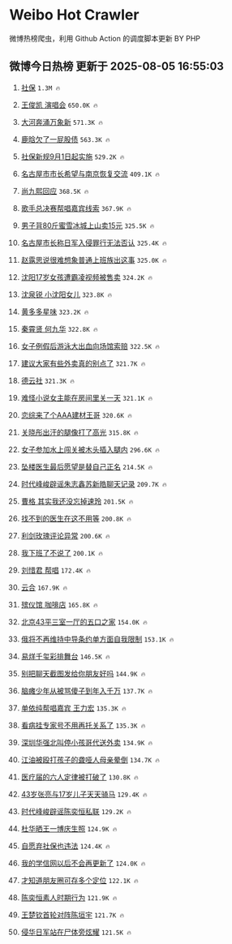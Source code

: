 # Weibo Hot Crawler 



微博热榜爬虫，利用 Github Action 的调度脚本更新 BY PHP 


## 微博今日热榜 更新于 2025-08-05 16:55:03 
1. [社保](https://s.weibo.com/weibo?q=%E7%A4%BE%E4%BF%9D&t=31&band_rank=1&Refer=top) `1.3M 🔥` 

1. [王俊凯 演唱会](https://s.weibo.com/weibo?q=%E7%8E%8B%E4%BF%8A%E5%87%AF%20%E6%BC%94%E5%94%B1%E4%BC%9A&t=31&band_rank=2&Refer=top) `650.0K 🔥` 

1. [大河奔涌万象新](https://s.weibo.com/weibo?q=%23%E5%A4%A7%E6%B2%B3%E5%A5%94%E6%B6%8C%E4%B8%87%E8%B1%A1%E6%96%B0%23&t=31&band_rank=3&Refer=top) `571.3K 🔥` 

1. [鹿晗欠了一屁股债](https://s.weibo.com/weibo?q=%E9%B9%BF%E6%99%97%E6%AC%A0%E4%BA%86%E4%B8%80%E5%B1%81%E8%82%A1%E5%80%BA&t=31&band_rank=4&Refer=top) `563.3K 🔥` 

1. [社保新规9月1日起实施](https://s.weibo.com/weibo?q=%23%E7%A4%BE%E4%BF%9D%E6%96%B0%E8%A7%849%E6%9C%881%E6%97%A5%E8%B5%B7%E5%AE%9E%E6%96%BD%23&t=31&band_rank=5&Refer=top) `529.2K 🔥` 

1. [名古屋市市长希望与南京恢复交流](https://s.weibo.com/weibo?q=%23%E5%90%8D%E5%8F%A4%E5%B1%8B%E5%B8%82%E5%B8%82%E9%95%BF%E5%B8%8C%E6%9C%9B%E4%B8%8E%E5%8D%97%E4%BA%AC%E6%81%A2%E5%A4%8D%E4%BA%A4%E6%B5%81%23&t=31&band_rank=6&Refer=top) `409.1K 🔥` 

1. [尚九熙回应](https://s.weibo.com/weibo?q=%E5%B0%9A%E4%B9%9D%E7%86%99%E5%9B%9E%E5%BA%94&t=31&band_rank=7&Refer=top) `368.5K 🔥` 

1. [歌手总决赛帮唱嘉宾线索](https://s.weibo.com/weibo?q=%23%E6%AD%8C%E6%89%8B%E6%80%BB%E5%86%B3%E8%B5%9B%E5%B8%AE%E5%94%B1%E5%98%89%E5%AE%BE%E7%BA%BF%E7%B4%A2%23&t=31&band_rank=8&Refer=top) `367.9K 🔥` 

1. [男子背80斤蜜雪冰城上山卖15元](https://s.weibo.com/weibo?q=%23%E7%94%B7%E5%AD%90%E8%83%8C80%E6%96%A4%E8%9C%9C%E9%9B%AA%E5%86%B0%E5%9F%8E%E4%B8%8A%E5%B1%B1%E5%8D%9615%E5%85%83%23&t=31&band_rank=9&Refer=top) `325.5K 🔥` 

1. [名古屋市长称日军入侵罪行无法否认](https://s.weibo.com/weibo?q=%23%E5%90%8D%E5%8F%A4%E5%B1%8B%E5%B8%82%E9%95%BF%E7%A7%B0%E6%97%A5%E5%86%9B%E5%85%A5%E4%BE%B5%E7%BD%AA%E8%A1%8C%E6%97%A0%E6%B3%95%E5%90%A6%E8%AE%A4%23&t=31&band_rank=10&Refer=top) `325.4K 🔥` 

1. [赵露思说很难想象普通上班族出这事](https://s.weibo.com/weibo?q=%23%E8%B5%B5%E9%9C%B2%E6%80%9D%E8%AF%B4%E5%BE%88%E9%9A%BE%E6%83%B3%E8%B1%A1%E6%99%AE%E9%80%9A%E4%B8%8A%E7%8F%AD%E6%97%8F%E5%87%BA%E8%BF%99%E4%BA%8B%23&t=31&band_rank=11&Refer=top) `325.0K 🔥` 

1. [沈阳17岁女孩遭霸凌视频被售卖](https://s.weibo.com/weibo?q=%23%E6%B2%88%E9%98%B317%E5%B2%81%E5%A5%B3%E5%AD%A9%E9%81%AD%E9%9C%B8%E5%87%8C%E8%A7%86%E9%A2%91%E8%A2%AB%E5%94%AE%E5%8D%96%23&t=31&band_rank=12&Refer=top) `324.2K 🔥` 

1. [沈泉锐 小沈阳女儿](https://s.weibo.com/weibo?q=%E6%B2%88%E6%B3%89%E9%94%90%20%E5%B0%8F%E6%B2%88%E9%98%B3%E5%A5%B3%E5%84%BF&t=31&band_rank=13&Refer=top) `323.8K 🔥` 

1. [黄多多星味](https://s.weibo.com/weibo?q=%23%E9%BB%84%E5%A4%9A%E5%A4%9A%E6%98%9F%E5%91%B3%23&t=31&band_rank=14&Refer=top) `323.2K 🔥` 

1. [秦霄贤 何九华](https://s.weibo.com/weibo?q=%E7%A7%A6%E9%9C%84%E8%B4%A4%20%E4%BD%95%E4%B9%9D%E5%8D%8E&t=31&band_rank=15&Refer=top) `322.8K 🔥` 

1. [女子例假后游泳大出血向场馆索赔](https://s.weibo.com/weibo?q=%23%E5%A5%B3%E5%AD%90%E4%BE%8B%E5%81%87%E5%90%8E%E6%B8%B8%E6%B3%B3%E5%A4%A7%E5%87%BA%E8%A1%80%E5%90%91%E5%9C%BA%E9%A6%86%E7%B4%A2%E8%B5%94%23&t=31&band_rank=16&Refer=top) `322.5K 🔥` 

1. [建议大家有些外卖真的别点了](https://s.weibo.com/weibo?q=%E5%BB%BA%E8%AE%AE%E5%A4%A7%E5%AE%B6%E6%9C%89%E4%BA%9B%E5%A4%96%E5%8D%96%E7%9C%9F%E7%9A%84%E5%88%AB%E7%82%B9%E4%BA%86&t=31&band_rank=17&Refer=top) `321.7K 🔥` 

1. [德云社](https://s.weibo.com/weibo?q=%E5%BE%B7%E4%BA%91%E7%A4%BE&t=31&band_rank=18&Refer=top) `321.3K 🔥` 

1. [难怪小说女主能在房间里关一天](https://s.weibo.com/weibo?q=%E9%9A%BE%E6%80%AA%E5%B0%8F%E8%AF%B4%E5%A5%B3%E4%B8%BB%E8%83%BD%E5%9C%A8%E6%88%BF%E9%97%B4%E9%87%8C%E5%85%B3%E4%B8%80%E5%A4%A9&t=31&band_rank=19&Refer=top) `321.1K 🔥` 

1. [恋综来了个AAA建材王哥](https://s.weibo.com/weibo?q=%E6%81%8B%E7%BB%BC%E6%9D%A5%E4%BA%86%E4%B8%AAAAA%E5%BB%BA%E6%9D%90%E7%8E%8B%E5%93%A5&t=31&band_rank=20&Refer=top) `320.6K 🔥` 

1. [关晓彤出汗的腿像打了高光](https://s.weibo.com/weibo?q=%E5%85%B3%E6%99%93%E5%BD%A4%E5%87%BA%E6%B1%97%E7%9A%84%E8%85%BF%E5%83%8F%E6%89%93%E4%BA%86%E9%AB%98%E5%85%89&t=31&band_rank=21&Refer=top) `315.8K 🔥` 

1. [女子参加水上闯关被木头插入腿内](https://s.weibo.com/weibo?q=%23%E5%A5%B3%E5%AD%90%E5%8F%82%E5%8A%A0%E6%B0%B4%E4%B8%8A%E9%97%AF%E5%85%B3%E8%A2%AB%E6%9C%A8%E5%A4%B4%E6%8F%92%E5%85%A5%E8%85%BF%E5%86%85%23&t=31&band_rank=22&Refer=top) `296.6K 🔥` 

1. [坠楼医生最后愿望是替自己正名](https://s.weibo.com/weibo?q=%23%E5%9D%A0%E6%A5%BC%E5%8C%BB%E7%94%9F%E6%9C%80%E5%90%8E%E6%84%BF%E6%9C%9B%E6%98%AF%E6%9B%BF%E8%87%AA%E5%B7%B1%E6%AD%A3%E5%90%8D%23&t=31&band_rank=23&Refer=top) `214.5K 🔥` 

1. [时代峰峻辟谣朱志鑫苏新皓聊天记录](https://s.weibo.com/weibo?q=%23%E6%97%B6%E4%BB%A3%E5%B3%B0%E5%B3%BB%E8%BE%9F%E8%B0%A3%E6%9C%B1%E5%BF%97%E9%91%AB%E8%8B%8F%E6%96%B0%E7%9A%93%E8%81%8A%E5%A4%A9%E8%AE%B0%E5%BD%95%23&t=31&band_rank=24&Refer=top) `209.7K 🔥` 

1. [曹格 其实我还没忘掉速玲](https://s.weibo.com/weibo?q=%E6%9B%B9%E6%A0%BC%20%E5%85%B6%E5%AE%9E%E6%88%91%E8%BF%98%E6%B2%A1%E5%BF%98%E6%8E%89%E9%80%9F%E7%8E%B2&t=31&band_rank=25&Refer=top) `201.5K 🔥` 

1. [找不到的医生在这不用等](https://s.weibo.com/weibo?q=%E6%89%BE%E4%B8%8D%E5%88%B0%E7%9A%84%E5%8C%BB%E7%94%9F%E5%9C%A8%E8%BF%99%E4%B8%8D%E7%94%A8%E7%AD%89&t=31&band_rank=26&Refer=top) `200.8K 🔥` 

1. [利剑玫瑰评论异常](https://s.weibo.com/weibo?q=%23%E5%88%A9%E5%89%91%E7%8E%AB%E7%91%B0%E8%AF%84%E8%AE%BA%E5%BC%82%E5%B8%B8%23&t=31&band_rank=27&Refer=top) `200.6K 🔥` 

1. [我下班了不说了](https://s.weibo.com/weibo?q=%E6%88%91%E4%B8%8B%E7%8F%AD%E4%BA%86%E4%B8%8D%E8%AF%B4%E4%BA%86&t=31&band_rank=28&Refer=top) `200.1K 🔥` 

1. [刘惜君 帮唱](https://s.weibo.com/weibo?q=%E5%88%98%E6%83%9C%E5%90%9B%20%E5%B8%AE%E5%94%B1&t=31&band_rank=29&Refer=top) `172.4K 🔥` 

1. [云合](https://s.weibo.com/weibo?q=%E4%BA%91%E5%90%88&t=31&band_rank=30&Refer=top) `167.9K 🔥` 

1. [殡仪馆 咖啡店](https://s.weibo.com/weibo?q=%E6%AE%A1%E4%BB%AA%E9%A6%86%20%E5%92%96%E5%95%A1%E5%BA%97&t=31&band_rank=31&Refer=top) `165.8K 🔥` 

1. [北京43平三室一厅的五口之家](https://s.weibo.com/weibo?q=%E5%8C%97%E4%BA%AC43%E5%B9%B3%E4%B8%89%E5%AE%A4%E4%B8%80%E5%8E%85%E7%9A%84%E4%BA%94%E5%8F%A3%E4%B9%8B%E5%AE%B6&t=31&band_rank=32&Refer=top) `154.0K 🔥` 

1. [俄将不再维持中导条约单方面自我限制](https://s.weibo.com/weibo?q=%23%E4%BF%84%E5%B0%86%E4%B8%8D%E5%86%8D%E7%BB%B4%E6%8C%81%E4%B8%AD%E5%AF%BC%E6%9D%A1%E7%BA%A6%E5%8D%95%E6%96%B9%E9%9D%A2%E8%87%AA%E6%88%91%E9%99%90%E5%88%B6%23&t=31&band_rank=33&Refer=top) `153.1K 🔥` 

1. [易烊千玺彩排舞台](https://s.weibo.com/weibo?q=%23%E6%98%93%E7%83%8A%E5%8D%83%E7%8E%BA%E5%BD%A9%E6%8E%92%E8%88%9E%E5%8F%B0%23&t=31&band_rank=34&Refer=top) `146.5K 🔥` 

1. [别把聊天截图发给你朋友好吗](https://s.weibo.com/weibo?q=%E5%88%AB%E6%8A%8A%E8%81%8A%E5%A4%A9%E6%88%AA%E5%9B%BE%E5%8F%91%E7%BB%99%E4%BD%A0%E6%9C%8B%E5%8F%8B%E5%A5%BD%E5%90%97&t=31&band_rank=35&Refer=top) `144.9K 🔥` 

1. [脑瘫少年从被骂傻子到年入千万](https://s.weibo.com/weibo?q=%23%E8%84%91%E7%98%AB%E5%B0%91%E5%B9%B4%E4%BB%8E%E8%A2%AB%E9%AA%82%E5%82%BB%E5%AD%90%E5%88%B0%E5%B9%B4%E5%85%A5%E5%8D%83%E4%B8%87%23&t=31&band_rank=36&Refer=top) `137.7K 🔥` 

1. [单依纯帮唱嘉宾 王力宏](https://s.weibo.com/weibo?q=%E5%8D%95%E4%BE%9D%E7%BA%AF%E5%B8%AE%E5%94%B1%E5%98%89%E5%AE%BE%20%E7%8E%8B%E5%8A%9B%E5%AE%8F&t=31&band_rank=37&Refer=top) `135.3K 🔥` 

1. [看病挂专家号不用再托关系了](https://s.weibo.com/weibo?q=%E7%9C%8B%E7%97%85%E6%8C%82%E4%B8%93%E5%AE%B6%E5%8F%B7%E4%B8%8D%E7%94%A8%E5%86%8D%E6%89%98%E5%85%B3%E7%B3%BB%E4%BA%86&t=31&band_rank=38&Refer=top) `135.3K 🔥` 

1. [深圳华强北叫停小孩哥代送外卖](https://s.weibo.com/weibo?q=%23%E6%B7%B1%E5%9C%B3%E5%8D%8E%E5%BC%BA%E5%8C%97%E5%8F%AB%E5%81%9C%E5%B0%8F%E5%AD%A9%E5%93%A5%E4%BB%A3%E9%80%81%E5%A4%96%E5%8D%96%23&t=31&band_rank=39&Refer=top) `134.9K 🔥` 

1. [江油被殴打孩子的聋哑人母亲晕倒](https://s.weibo.com/weibo?q=%23%E6%B1%9F%E6%B2%B9%E8%A2%AB%E6%AE%B4%E6%89%93%E5%AD%A9%E5%AD%90%E7%9A%84%E8%81%8B%E5%93%91%E4%BA%BA%E6%AF%8D%E4%BA%B2%E6%99%95%E5%80%92%23&t=31&band_rank=40&Refer=top) `134.7K 🔥` 

1. [医疗届的六人定律被打破了](https://s.weibo.com/weibo?q=%E5%8C%BB%E7%96%97%E5%B1%8A%E7%9A%84%E5%85%AD%E4%BA%BA%E5%AE%9A%E5%BE%8B%E8%A2%AB%E6%89%93%E7%A0%B4%E4%BA%86&t=31&band_rank=41&Refer=top) `130.8K 🔥` 

1. [43岁张亮与17岁儿子天天骑马](https://s.weibo.com/weibo?q=%2343%E5%B2%81%E5%BC%A0%E4%BA%AE%E4%B8%8E17%E5%B2%81%E5%84%BF%E5%AD%90%E5%A4%A9%E5%A4%A9%E9%AA%91%E9%A9%AC%23&t=31&band_rank=42&Refer=top) `129.4K 🔥` 

1. [时代峰峻辟谣陈奕恒私联](https://s.weibo.com/weibo?q=%23%E6%97%B6%E4%BB%A3%E5%B3%B0%E5%B3%BB%E8%BE%9F%E8%B0%A3%E9%99%88%E5%A5%95%E6%81%92%E7%A7%81%E8%81%94%23&t=31&band_rank=43&Refer=top) `129.2K 🔥` 

1. [杜华晒王一博庆生照](https://s.weibo.com/weibo?q=%23%E6%9D%9C%E5%8D%8E%E6%99%92%E7%8E%8B%E4%B8%80%E5%8D%9A%E5%BA%86%E7%94%9F%E7%85%A7%23&t=31&band_rank=44&Refer=top) `124.9K 🔥` 

1. [自愿弃社保也违法](https://s.weibo.com/weibo?q=%23%E8%87%AA%E6%84%BF%E5%BC%83%E7%A4%BE%E4%BF%9D%E4%B9%9F%E8%BF%9D%E6%B3%95%23&t=31&band_rank=45&Refer=top) `124.4K 🔥` 

1. [我的学信网以后不会再更新了](https://s.weibo.com/weibo?q=%E6%88%91%E7%9A%84%E5%AD%A6%E4%BF%A1%E7%BD%91%E4%BB%A5%E5%90%8E%E4%B8%8D%E4%BC%9A%E5%86%8D%E6%9B%B4%E6%96%B0%E4%BA%86&t=31&band_rank=46&Refer=top) `124.0K 🔥` 

1. [才知道朋友圈可存多个定位](https://s.weibo.com/weibo?q=%E6%89%8D%E7%9F%A5%E9%81%93%E6%9C%8B%E5%8F%8B%E5%9C%88%E5%8F%AF%E5%AD%98%E5%A4%9A%E4%B8%AA%E5%AE%9A%E4%BD%8D&t=31&band_rank=47&Refer=top) `122.1K 🔥` 

1. [陈奕恒素人时期行为](https://s.weibo.com/weibo?q=%23%E9%99%88%E5%A5%95%E6%81%92%E7%B4%A0%E4%BA%BA%E6%97%B6%E6%9C%9F%E8%A1%8C%E4%B8%BA%23&t=31&band_rank=48&Refer=top) `121.9K 🔥` 

1. [王楚钦首轮对阵陈垣宇](https://s.weibo.com/weibo?q=%23%E7%8E%8B%E6%A5%9A%E9%92%A6%E9%A6%96%E8%BD%AE%E5%AF%B9%E9%98%B5%E9%99%88%E5%9E%A3%E5%AE%87%23&t=31&band_rank=49&Refer=top) `121.7K 🔥` 

1. [侵华日军站在尸体旁炫耀](https://s.weibo.com/weibo?q=%23%E4%BE%B5%E5%8D%8E%E6%97%A5%E5%86%9B%E7%AB%99%E5%9C%A8%E5%B0%B8%E4%BD%93%E6%97%81%E7%82%AB%E8%80%80%23&t=31&band_rank=50&Refer=top) `121.5K 🔥` 

